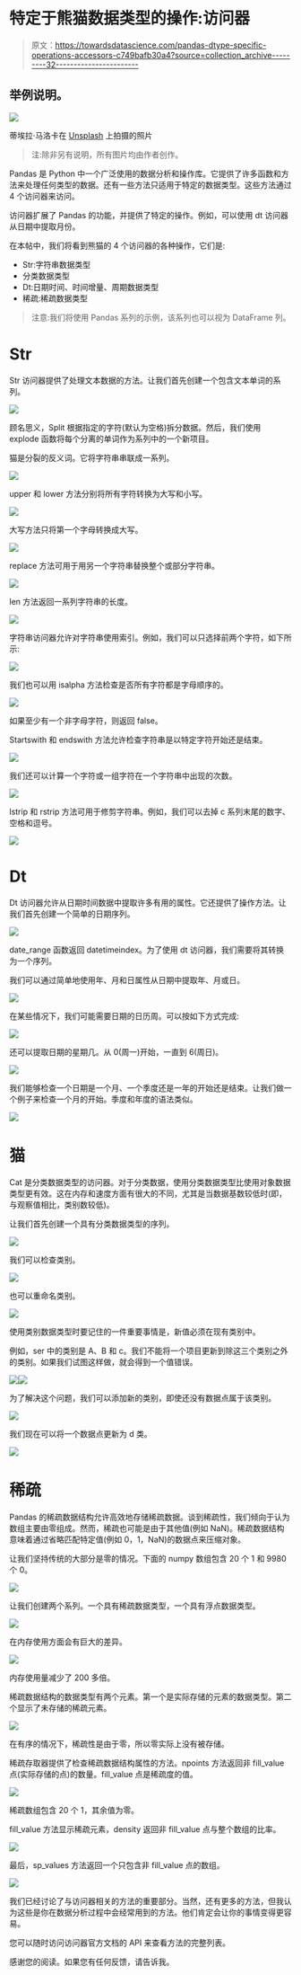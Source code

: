 # 特定于熊猫数据类型的操作:访问器

> 原文：<https://towardsdatascience.com/pandas-dtype-specific-operations-accessors-c749bafb30a4?source=collection_archive---------32----------------------->

## 举例说明。

![](img/dd08d71bda39556f4afca54814573584.png)

蒂埃拉·马洛卡在 [Unsplash](https://unsplash.com/s/photos/key?utm_source=unsplash&utm_medium=referral&utm_content=creditCopyText) 上拍摄的照片

> 注:除非另有说明，所有图片均由作者创作。

Pandas 是 Python 中一个广泛使用的数据分析和操作库。它提供了许多函数和方法来处理任何类型的数据。还有一些方法只适用于特定的数据类型。这些方法通过 4 个访问器来访问。

访问器扩展了 Pandas 的功能，并提供了特定的操作。例如，可以使用 dt 访问器从日期中提取月份。

在本帖中，我们将看到熊猫的 4 个访问器的各种操作，它们是:

*   Str:字符串数据类型
*   分类数据类型
*   Dt:日期时间、时间增量、周期数据类型
*   稀疏:稀疏数据类型

> 注意:我们将使用 Pandas 系列的示例，该系列也可以视为 DataFrame 列。

# **Str**

Str 访问器提供了处理文本数据的方法。让我们首先创建一个包含文本单词的系列。

![](img/3c22554c8724323055ae35972ae9b689.png)

顾名思义，Split 根据指定的字符(默认为空格)拆分数据。然后，我们使用 explode 函数将每个分离的单词作为系列中的一个新项目。

猫是分裂的反义词。它将字符串串联成一系列。

![](img/88d264459dc5856acff461613a686e9b.png)

upper 和 lower 方法分别将所有字符转换为大写和小写。

![](img/a907508593e8e299e3fa2443775bd0fe.png)

大写方法只将第一个字母转换成大写。

![](img/8c24fb64100dbe502c505e19f825909e.png)

replace 方法可用于用另一个字符串替换整个或部分字符串。

![](img/60df389487c246bfe167652398e6e81b.png)

len 方法返回一系列字符串的长度。

![](img/3f76b823694f6ae6c37c78158af0a377.png)

字符串访问器允许对字符串使用索引。例如，我们可以只选择前两个字符，如下所示:

![](img/c09f7bcd91d459e839496d64faa454e3.png)

我们也可以用 isalpha 方法检查是否所有字符都是字母顺序的。

![](img/847724e3c7336a9024f6b1b247c7e8a0.png)

如果至少有一个非字母字符，则返回 false。

Startswith 和 endswith 方法允许检查字符串是以特定字符开始还是结束。

![](img/61f971120a306c01810865d2a9704a5e.png)

我们还可以计算一个字符或一组字符在一个字符串中出现的次数。

![](img/53f1995c377c133918f58f60e63cface.png)

lstrip 和 rstrip 方法可用于修剪字符串。例如，我们可以去掉 c 系列末尾的数字、空格和逗号。

![](img/e3466a07dc1687c49d85f2ed3691800a.png)

# **Dt**

Dt 访问器允许从日期时间数据中提取许多有用的属性。它还提供了操作方法。让我们首先创建一个简单的日期序列。

![](img/c0d20093ee70ac0752cc84d66e008a1e.png)

date_range 函数返回 datetimeindex。为了使用 dt 访问器，我们需要将其转换为一个序列。

我们可以通过简单地使用年、月和日属性从日期中提取年、月或日。

![](img/ec9f9cbd771f6b97bfb51839ee08e60a.png)

在某些情况下，我们可能需要日期的日历周。可以按如下方式完成:

![](img/0f27ee4d9935b079a7087477d09d764d.png)

还可以提取日期的星期几。从 0(周一)开始，一直到 6(周日)。

![](img/dc7b42d405aabf47834ad98ee3abb037.png)

我们能够检查一个日期是一个月、一个季度还是一年的开始还是结束。让我们做一个例子来检查一个月的开始。季度和年度的语法类似。

![](img/eb6d72ac1e3d265299567f633d18b154.png)

# **猫**

Cat 是分类数据类型的访问器。对于分类数据，使用分类数据类型比使用对象数据类型更有效。这在内存和速度方面有很大的不同，尤其是当数据基数较低时(即，与观察值相比，类别数较低)。

让我们首先创建一个具有分类数据类型的序列。

![](img/a8726a63613558379d3d53528be9e5b7.png)

我们可以检查类别。

![](img/98cbb2756dbb0b39206c166a8fac5923.png)

也可以重命名类别。

![](img/c25f1c7fc50ab3cd2c37a205c1230692.png)

使用类别数据类型时要记住的一件重要事情是，新值必须在现有类别中。

例如，ser 中的类别是 A、B 和 c。我们不能将一个项目更新到除这三个类别之外的类别。如果我们试图这样做，就会得到一个值错误。

![](img/4bded608fc3d06f08ca545cc3c47aa23.png)![](img/8d57463db04274fd41e0a5f8ad85d986.png)

为了解决这个问题，我们可以添加新的类别，即使还没有数据点属于该类别。

![](img/e92dda5cb40460a04554d6302f60b77c.png)

我们现在可以将一个数据点更新为 d 类。

![](img/ae0ed152585fc16dcf9c0b204994d9de.png)

# **稀疏**

Pandas 的稀疏数据结构允许高效地存储稀疏数据。谈到稀疏性，我们倾向于认为数组主要由零组成。然而，稀疏也可能是由于其他值(例如 NaN)。稀疏数据结构意味着通过省略匹配特定值(例如 0，1，NaN)的数据点来压缩对象。

让我们坚持传统的大部分是零的情况。下面的 numpy 数组包含 20 个 1 和 9980 个 0。

![](img/fff33f6f25bc3998fbff07a9412db943.png)

让我们创建两个系列。一个具有稀疏数据类型，一个具有浮点数据类型。

![](img/6bdaca45bbb3ad4fbfe45a06992bb54e.png)

在内存使用方面会有巨大的差异。

![](img/2a621b26ecf2d97c573f258ab961a788.png)

内存使用量减少了 200 多倍。

稀疏数据结构的数据类型有两个元素。第一个是实际存储的元素的数据类型。第二个显示了未存储的稀疏元素。

![](img/c8966b3092ade0a7fce9f856e66c34e2.png)

在有序的情况下，稀疏性是由于零，所以零实际上没有被存储。

稀疏存取器提供了检查稀疏数据结构属性的方法。npoints 方法返回非 fill_value 点(实际存储的点)的数量。fill_value 点是稀疏度的值。

![](img/705c028d4b417034e360b98bfdfb5672.png)

稀疏数组包含 20 个 1，其余值为零。

fill_value 方法显示稀疏元素，density 返回非 fill_value 点与整个数组的比率。

![](img/469708ce6fc4598ba44d1159727c65be.png)

最后，sp_values 方法返回一个只包含非 fill_value 点的数组。

![](img/80912fcb64296dccc845d54b8fd2e2ba.png)

我们已经讨论了与访问器相关的方法的重要部分。当然，还有更多的方法，但我认为这些是你在数据分析过程中会经常用到的方法。他们肯定会让你的事情变得更容易。

您可以随时访问访问器官方文档的 API 来查看方法的完整列表。

感谢您的阅读。如果您有任何反馈，请告诉我。